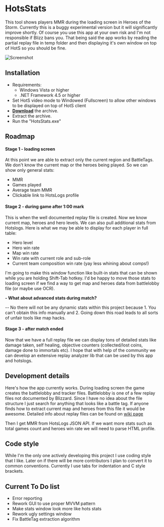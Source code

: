 HotsStats
===========
This tool shows players MMR during the loading screen in Heroes of the Storm. Currently this is a buggy experimental version but it will significantly improve shortly. Of course you use this app at your own risk and I'm not responsible if Blizz bans you. That being said the app works by reading the partial replay file in temp folder and then displaying it's own window on top of HotS so you should be fine.

![Screenshot](https://cloud.githubusercontent.com/assets/2109710/13549779/492a446e-e31e-11e5-9b3d-db00687451f1.png)

Installation
---------------------------
- Requirements:
  - Windows Vista or higher
  - .NET Framework 4.5 or higher
- Set HotS video mode to Windowed (Fullscreen) to allow other windows to be displayed on top of HotS client
- [__Download__](https://github.com/Poma/HotsStats/releases) the archive.
- Extract the archive.
- Run the "HotsStats.exe"

Roadmap
--------------------------
#### Stage 1 - loading screen
At this point we are able to extract only the current region and BattleTags. We don't know the current map or the heroes being played. So we can show only general stats:
* MMR
* Games played
* Average team MMR
* Clickable link to HotsLogs profile

#### Stage 2 - during game after 1:00 mark
This is when the well documented replay file is created. Now we know current map, heroes and hero levels. We can also pull additional stats from Hotslogs. Here is what we may be able to display for each player in full table:
* Hero level
* Hero win rate
* Map win rate
* Win rate with current role and sub-role
* Current team composition win rate (yay less whining about comps!)

I'm going to make this window function like built-in stats that can be shown while you are holding Shift-Tab hotkey. I'd be happy to move those stats to loading screen if we find a way to get map and heroes data from battlelobby file (or maybe use OCR).

**- What about advanced stats during match?**

-- No there will not be any dynamic stats within this project because 1. You can't obtain this info manually and 2. Going down this road leads to all sorts of unfair tools like map hacks.

#### Stage 3 - after match ended
Now that we have a full replay file we can display tons of detailed stats like damage taken, self healing, objective counters (collected/lost coins, damage done to immortals etc). I hope that with help of the community we can develop an extensive replay analyzer lib that can be used by this app and hotslogs.

Development details
------------------
Here's how the app currently works. During loading screen the game creates the battlelobby and tracker files. Battlelobby is one of a few replay files not documented by Blizzard. Since I have no idea about the file structure I just search for anything that looks like a battle tag. If anyone finds how to extract current map and heroes from this file it would be awesome. Detailed info about replay files can be found on [wiki page](https://github.com/poma/HotsStats/wiki/Details-on-partial-replays)

Then I get MMR from HotsLogs JSON API. If we want more stats such as total games count and heroes win rate we will need to parse HTML profile.

Code style
-------------------
While I'm the only one actively developing this project I use coding style that I like. Later on if there will be more contributors I plan to convert it to common conventions. Currently I use tabs for indentation and C style brackets.

Current To Do list
---------------------
* Error reporting
* Rework GUI to use proper MVVM pattern
* Make stats window look more like hots stats
* Rework ugly settings window
* Fix BattleTag extraction algorithm

